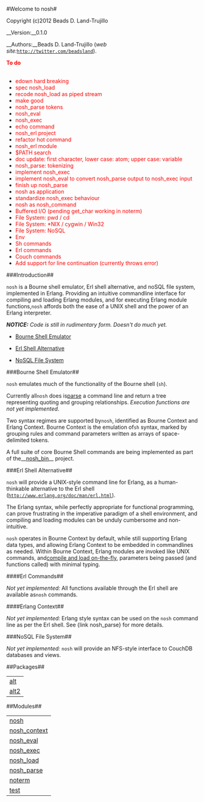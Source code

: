 

#Welcome to nosh#


Copyright (c)2012 Beads D. Land-Trujillo

__Version:__0.1.0

__Authors:__Beads D. Land-Trujillo (_web site:_[`http://twitter.com/beadsland`](http://twitter.com/beadsland)).

__<font color="red">To do</font>__
<br></br>
* <font color="red">edown hard breaking</font>
* <font color="red">spec nosh_load</font>
* <font color="red">recode nosh_load as piped stream</font>
* <font color="red">make good</font>
* <font color="red">nosh_parse tokens</font>
* <font color="red">nosh_eval</font>
* <font color="red">nosh_exec</font>
* <font color="red">echo command</font>
* <font color="red">nosh_erl project</font>
* <font color="red">refactor hot command</font>
* <font color="red">nosh_erl module</font>
* <font color="red">$PATH search</font>
* <font color="red">doc update:  first character, lower case:  atom; upper case:  variable</font>
* <font color="red">nosh_parse: tokenizing</font>
* <font color="red">implement nosh_exec</font>
* <font color="red">implement nosh_eval to convert nosh_parse output to nosh_exec input</font>
* <font color="red">finish up nosh_parse</font>
* <font color="red">nosh as application</font>
* <font color="red">standardize nosh_exec behaviour</font>
* <font color="red">nosh as nosh_command</font>
* <font color="red">Buffered I/O (pending get_char working in noterm)</font>
* <font color="red">File System:  pwd / cd</font>
* <font color="red">File System:  *NIX / cygwin / Win32</font>
* <font color="red">File System:  NoSQL</font>
* <font color="red">Env</font>
* <font color="red">Sh commands</font>
* <font color="red">Erl commands</font>
* <font color="red">Couch commands</font>
* <font color="red">Add support for line continuation (currently throws error)</font>


###<a name="Introduction">Introduction</a>##




`nosh` is a Bourne shell emulator, Erl shell alternative, and noSQL file
 system,  implemented in Erlang.  Providing an intuitive commandline
 interface for compiling and loading Erlang modules, and for executing
 Erlang module functions,`nosh` affords both the ease of a UNIX shell 
and the power of an Erlang interpreter.



_<strong>NOTICE:</strong> Code is still in rudimentary form. Doesn't do much yet._


* [Bourne Shell Emulator](#Bourne_Shell_Emulator)

* [Erl Shell Alternative](#Erl_Shell_Alternative)

* [NoSQL File System](#NoSQL_File_System)





###<a name="Bourne_Shell_Emulator">Bourne Shell Emulator</a>##




`nosh` emulates much of the functionality of the Bourne shell (`sh`).



Currently all`nosh` does is[parse](nosh_parse.md) a command line
 and return a tree representing quoting and grouping relationships.
_Execution functions are not yet implemented_.
	


Two syntax regimes are supported by`nosh`, identified as Bourne Context
 and Erlang Context.  Bourne Context is the emulation of`sh` syntax, 
marked by grouping rules and command parameters written as arrays of 
space-delimited tokens.



A full suite of core Bourne Shell commands are being implemented as part
 of the__[nosh_bin](http://github.com/beadsland/nosh_bin)__ 
project.



###<a name="Erl_Shell_Alternative">Erl Shell Alternative</a>##




`nosh` will provide a UNIX-style command line for Erlang, as a
 human-thinkable alternative to the Erl shell
 ([`http://www.erlang.org/doc/man/erl.html`](http://www.erlang.org/doc/man/erl.html)).



The Erlang syntax, while perfectly appropriate for functional 
programming, can prove frustrating in the imperative paradigm of a 
shell environment, and compiling and loading modules can be unduly 
cumbersome and non-intuitive.



`nosh` operates in Bourne Context by default, while still supporting
 Erlang data types, and allowing Erlang Context to be embedded in
 commandlines as needed.  Within Bourne Context, Erlang modules are
 invoked like UNIX commands, and[compile and load
 on-the-fly](nosh_load.md), parameters being passed (and functions called) with 
minimal typing.



####<a name="Erl_Commands">Erl Commands</a>##




_Not yet implemented:_  All functions available through the Erl
 shell are available as`nosh` commands.



####<a name="Erlang_Context">Erlang Context</a>##




_Not yet implemented:_  Erlang style syntax can be used on the
`nosh` command line as per the Erl shell.  See {link nosh_parse} for 
more details.



###<a name="NoSQL_File_System">NoSQL File System</a>##


_Not yet implemented:_ `nosh` will provide an NFS-style interface
 to CouchDB databases and views.

##Packages##


<table width="100%" border="0" summary="list of packages"><tr><td><a href="alt/package-summary.md" class="package">alt</a></td></tr><tr><td><a href="alt2/package-summary.md" class="package">alt2</a></td></tr></table>



##Modules##


<table width="100%" border="0" summary="list of modules"><tr><td><a href="nosh.md" class="module">nosh</a></td></tr><tr><td><a href="nosh_context.md" class="module">nosh_context</a></td></tr><tr><td><a href="nosh_eval.md" class="module">nosh_eval</a></td></tr><tr><td><a href="nosh_exec.md" class="module">nosh_exec</a></td></tr><tr><td><a href="nosh_load.md" class="module">nosh_load</a></td></tr><tr><td><a href="nosh_parse.md" class="module">nosh_parse</a></td></tr><tr><td><a href="noterm.md" class="module">noterm</a></td></tr><tr><td><a href="test.md" class="module">test</a></td></tr></table>

